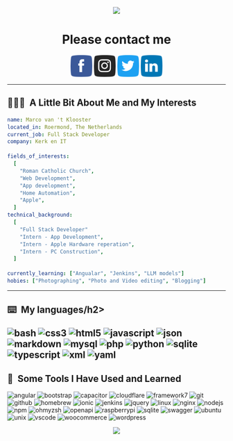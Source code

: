 <p align="center">
  <img src="https://capsule-render.vercel.app/api?type=waving&color=gradient&text=Kerk%20en%20IT&height=100&section=header"/>
</p>

<h1 align="center">
  Please contact me
</h1>

<p align="center">
<a href="https://www.facebook.com/KerkEnIt/"><img height="50" src="./2613268_facebook_facebook_social media_chat_messenger_peoples_friends_friends_messenger_peoples_chat_community_social media.svg"></a>
<a href="https://www.instagram.com/kerk.en.it/"><img height="50" src="./2613262_social media_editor_messenger_photos_videos_instagram_sharing.svg"></a>
<a href="https://twitter.com/kerkenit"><img height="50" src="./2613290_social media_messenger_social networking_tweets_news_twitter.svg"></a>
<a href="https://www.linkedin.com/company/kerk-en-it/"><img height="50" src="./2613305_identity_linkedin_employment_business_social media_social networking.svg"></a>
</p>

---

<h2> 👨🏻‍💻 &nbsp;A Little Bit About Me and My Interests</h2>

```yaml
name: Marco van 't Klooster
located_in: Roermond, The Netherlands
current_job: Full Stack Developer
company: Kerk en IT

fields_of_interests:
  [
    "Roman Catholic Church",
    "Web Development",
    "App development",
    "Home Automation",
    "Apple",
  ]
technical_background:
  [
    "Full Stack Developer"
    "Intern - App Development",
    "Intern - Apple Hardware reperation",
    "Intern - PC Construction",
  ]
  
currently_learning: ["Angualar", "Jenkins", "LLM models"]
hobies: ["Photographing", "Photo and Video editing", "Blogging"]
```
  
---  
<h2> ⌨️ &nbsp;My languages/h2>
<p align="left">
	<img src="https://cdn.jsdelivr.net/gh/devicons/devicon@latest/icons/bash/bash-original.svg" alt="bash" width="45" height="45" />
	<img src="https://cdn.jsdelivr.net/gh/devicons/devicon@latest/icons/css3/css3-original.svg" alt="css3" width="45" height="45" />
	<img src="https://cdn.jsdelivr.net/gh/devicons/devicon@latest/icons/html5/html5-original.svg" alt="html5" width="45" height="45" />
	<img src="https://cdn.jsdelivr.net/gh/devicons/devicon@latest/icons/javascript/javascript-original.svg" alt="javascript" width="45" height="45" />
	<img src="https://cdn.jsdelivr.net/gh/devicons/devicon@latest/icons/json/json-original.svg" alt="json" width="45" height="45" />
	<img src="https://cdn.jsdelivr.net/gh/devicons/devicon@latest/icons/markdown/markdown-original.svg" alt="markdown" width="45" height="45" />
	<img src="https://cdn.jsdelivr.net/gh/devicons/devicon@latest/icons/mysql/mysql-original.svg" alt="mysql" width="45" height="45" />
	<img src="https://cdn.jsdelivr.net/gh/devicons/devicon@latest/icons/php/php-original.svg" alt="php" width="45" height="45" />
	<img src="https://cdn.jsdelivr.net/gh/devicons/devicon@latest/icons/python/python-original.svg" alt="python" width="45" height="45" />
	<img src="https://cdn.jsdelivr.net/gh/devicons/devicon@latest/icons/sqlite/sqlite-original.svg" alt="sqlite" width="45" height="45" />
	<img src="https://cdn.jsdelivr.net/gh/devicons/devicon@latest/icons/typescript/typescript-original.svg" alt="typescript" width="45" height="45" />
	<img src="https://cdn.jsdelivr.net/gh/devicons/devicon@latest/icons/xml/xml-original.svg" alt="xml" width="45" height="45" />
	<img src="https://cdn.jsdelivr.net/gh/devicons/devicon@latest/icons/yaml/yaml-original.svg" alt="yaml" width="45" height="45" />
</p>
	
<h2> 🚀 &nbsp;Some Tools I Have Used and Learned</h2>
<p align="left">
	<img src="https://cdn.jsdelivr.net/gh/devicons/devicon@latest/icons/angular/angular-original.svg" alt="angular" width="45" height="45" />
	<img src="https://cdn.jsdelivr.net/gh/devicons/devicon@latest/icons/bootstrap/bootstrap-original.svg" alt="bootstrap" width="45" height="45" />
	<img src="https://cdn.jsdelivr.net/gh/devicons/devicon@latest/icons/capacitor/capacitor-original.svg" alt="capacitor" width="45" height="45" />
	<img src="https://cdn.jsdelivr.net/gh/devicons/devicon@latest/icons/cloudflare/cloudflare-original.svg" alt="cloudflare" width="45" height="45" />
	<img src="https://cdn.jsdelivr.net/gh/devicons/devicon@latest/icons/framework7/framework7-original.svg" alt="framework7" width="45" height="45" />
	<img src="https://cdn.jsdelivr.net/gh/devicons/devicon@latest/icons/git/git-original.svg" alt="git" width="45" height="45" />
	<img src="https://cdn.jsdelivr.net/gh/devicons/devicon@latest/icons/github/github-original.svg" alt="github" width="45" height="45" />
	<img src="https://cdn.jsdelivr.net/gh/devicons/devicon@latest/icons/homebrew/homebrew-original.svg" alt="homebrew" width="45" height="45" />
	<img src="https://cdn.jsdelivr.net/gh/devicons/devicon@latest/icons/ionic/ionic-original.svg" alt="ionic" width="45" height="45" />
	<img src="https://cdn.jsdelivr.net/gh/devicons/devicon@latest/icons/jenkins/jenkins-original.svg" alt="jenkins" width="45" height="45" />
	<img src="https://cdn.jsdelivr.net/gh/devicons/devicon@latest/icons/jquery/jquery-original.svg" alt="jquery" width="45" height="45" />
	<img src="https://cdn.jsdelivr.net/gh/devicons/devicon@latest/icons/linux/linux-original.svg" alt="linux" width="45" height="45" />
	<img src="https://cdn.jsdelivr.net/gh/devicons/devicon@latest/icons/nginx/nginx-original.svg" alt="nginx" width="45" height="45" />
	<img src="https://cdn.jsdelivr.net/gh/devicons/devicon@latest/icons/nodejs/nodejs-original.svg" alt="nodejs" width="45" height="45" />
	<img src="https://cdn.jsdelivr.net/gh/devicons/devicon@latest/icons/npm/npm-original-wordmark.svg" alt="npm" width="45" height="45" />
	<img src="https://cdn.jsdelivr.net/gh/devicons/devicon@latest/icons/ohmyzsh/ohmyzsh-original.svg" alt="ohmyzsh" width="45" height="45" />
	<img src="https://cdn.jsdelivr.net/gh/devicons/devicon@latest/icons/openapi/openapi-original.svg" alt="openapi" width="45" height="45" />
	<img src="https://cdn.jsdelivr.net/gh/devicons/devicon@latest/icons/raspberrypi/raspberrypi-original.svg" alt="raspberrypi" width="45" height="45" />
	<img src="https://cdn.jsdelivr.net/gh/devicons/devicon@latest/icons/sqlite/sqlite-original.svg" alt="sqlite" width="45" height="45" />
	<img src="https://cdn.jsdelivr.net/gh/devicons/devicon@latest/icons/swagger/swagger-original.svg" alt="swagger" width="45" height="45" />
	<img src="https://cdn.jsdelivr.net/gh/devicons/devicon@latest/icons/ubuntu/ubuntu-original.svg" alt="ubuntu" width="45" height="45" />
	<img src="https://cdn.jsdelivr.net/gh/devicons/devicon@latest/icons/unix/unix-original.svg" alt="unix" width="45" height="45" />
	<img src="https://cdn.jsdelivr.net/gh/devicons/devicon@latest/icons/vscode/vscode-original.svg" alt="vscode" width="45" height="45" />
	<img src="https://cdn.jsdelivr.net/gh/devicons/devicon@latest/icons/woocommerce/woocommerce-original.svg" alt="woocommerce" width="45" height="45" />
	<img src="https://cdn.jsdelivr.net/gh/devicons/devicon@latest/icons/wordpress/wordpress-original.svg" alt="wordpress" width="45" height="45" />
</p>

<p align="center">
  <img src="https://capsule-render.vercel.app/api?type=waving&color=gradient&height=100&section=footer"/>
</p>
